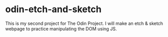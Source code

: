 # odin-etch-and-sketch

This is my second project for The Odin Project. I will make an etch & sketch webpage to practice manipulating the DOM using JS. 